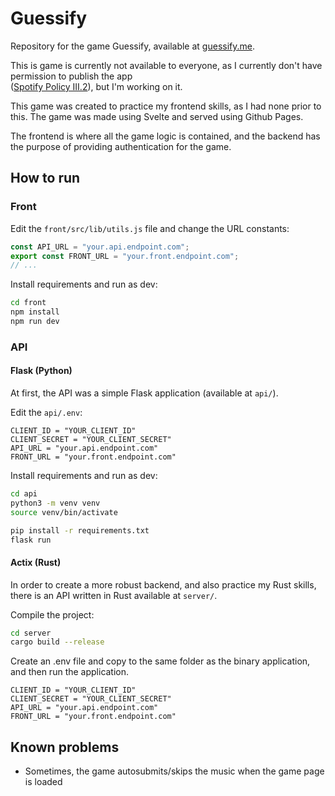 # Guessify

Repository for the game Guessify, available at [guessify.me](https://guessify.me).

This is game is currently not available to everyone, as I currently don't have permission to publish the app  
([Spotify Policy III.2](https://developer.spotify.com/policy)), but I'm working on it.

This game was created to practice my frontend skills, as I had none prior to this. The game was made using Svelte and served using Github Pages.

The frontend is where all the game logic is contained, and the backend has the purpose of providing authentication for the game.

## How to run

### Front

Edit the `front/src/lib/utils.js` file and change the URL constants:

```js
const API_URL = "your.api.endpoint.com";
export const FRONT_URL = "your.front.endpoint.com";
// ...
```

Install requirements and run as dev:

```bash
cd front
npm install
npm run dev
```

### API

#### Flask (Python)

At first, the API was a simple Flask application (available at `api/`).

Edit the `api/.env`:

```text
CLIENT_ID = "YOUR_CLIENT_ID"
CLIENT_SECRET = "YOUR_CLIENT_SECRET"
API_URL = "your.api.endpoint.com"
FRONT_URL = "your.front.endpoint.com"
```

Install requirements and run as dev:

```bash
cd api
python3 -m venv venv
source venv/bin/activate

pip install -r requirements.txt
flask run
```

#### Actix (Rust)

In order to create a more robust backend, and also practice my Rust skills, there is an API written in Rust available at `server/`.

Compile the project:

```bash
cd server
cargo build --release
```

Create an .env file and copy to the same folder as the binary application, and then run the application.

```text
CLIENT_ID = "YOUR_CLIENT_ID"
CLIENT_SECRET = "YOUR_CLIENT_SECRET"
API_URL = "your.api.endpoint.com"
FRONT_URL = "your.front.endpoint.com"
```

## Known problems

* Sometimes, the game autosubmits/skips the music when the game page is loaded
